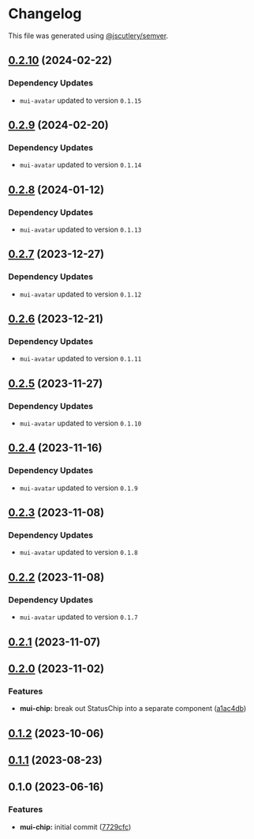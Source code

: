 # Changelog

This file was generated using [@jscutlery/semver](https://github.com/jscutlery/semver).

## [0.2.10](https://github.com/Availity/element/compare/@availity/mui-chip@0.2.9...@availity/mui-chip@0.2.10) (2024-02-22)

### Dependency Updates

* `mui-avatar` updated to version `0.1.15`
## [0.2.9](https://github.com/Availity/element/compare/@availity/mui-chip@0.2.8...@availity/mui-chip@0.2.9) (2024-02-20)

### Dependency Updates

* `mui-avatar` updated to version `0.1.14`
## [0.2.8](https://github.com/Availity/element/compare/@availity/mui-chip@0.2.7...@availity/mui-chip@0.2.8) (2024-01-12)

### Dependency Updates

* `mui-avatar` updated to version `0.1.13`
## [0.2.7](https://github.com/Availity/element/compare/@availity/mui-chip@0.2.6...@availity/mui-chip@0.2.7) (2023-12-27)

### Dependency Updates

* `mui-avatar` updated to version `0.1.12`
## [0.2.6](https://github.com/Availity/element/compare/@availity/mui-chip@0.2.5...@availity/mui-chip@0.2.6) (2023-12-21)

### Dependency Updates

* `mui-avatar` updated to version `0.1.11`
## [0.2.5](https://github.com/Availity/element/compare/@availity/mui-chip@0.2.4...@availity/mui-chip@0.2.5) (2023-11-27)

### Dependency Updates

- `mui-avatar` updated to version `0.1.10`

## [0.2.4](https://github.com/Availity/element/compare/@availity/mui-chip@0.2.3...@availity/mui-chip@0.2.4) (2023-11-16)

### Dependency Updates

- `mui-avatar` updated to version `0.1.9`

## [0.2.3](https://github.com/Availity/element/compare/@availity/mui-chip@0.2.2...@availity/mui-chip@0.2.3) (2023-11-08)

### Dependency Updates

- `mui-avatar` updated to version `0.1.8`

## [0.2.2](https://github.com/Availity/element/compare/@availity/mui-chip@0.2.1...@availity/mui-chip@0.2.2) (2023-11-08)

### Dependency Updates

- `mui-avatar` updated to version `0.1.7`

## [0.2.1](https://github.com/Availity/element/compare/@availity/mui-chip@0.2.0...@availity/mui-chip@0.2.1) (2023-11-07)

## [0.2.0](https://github.com/Availity/element/compare/@availity/mui-chip@0.1.2...@availity/mui-chip@0.2.0) (2023-11-02)

### Features

- **mui-chip:** break out StatusChip into a separate component ([a1ac4db](https://github.com/Availity/element/commit/a1ac4dba9c944ae7ebe3cbbbd9b1b97a89abeb11))

## [0.1.2](https://github.com/Availity/element/compare/@availity/mui-chip@0.1.1...@availity/mui-chip@0.1.2) (2023-10-06)

## [0.1.1](https://github.com/Availity/element/compare/@availity/mui-chip@0.1.0...@availity/mui-chip@0.1.1) (2023-08-23)

## 0.1.0 (2023-06-16)

### Features

- **mui-chip:** initial commit ([7729cfc](https://github.com/Availity/element/commit/7729cfce5f19b0f286c48275d609eadcb9534cdd))

